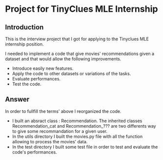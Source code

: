 # Project for TinyClues MLE Internship

## Introduction

This is the interview project that I got for applying to the Tinyclues MLE internship position.


I needed to implement a code that give movies' recommendations given a dataset and 
that would allow the following improvements.
- Introduce easily new features.
- Apply the code to other datasets or variations of the tasks.
- Evaluate performances.
- Test the code.


## Answer 

In order to fullfill the terms' above I reorganized the code.

- I built an absract class : Recommendation. The inherited classes Recommendation_cat and Recommendation_??? are two differents way to give some recommandation for a given user.
- In the utils directory I built the movies.py file with all the function allowing to process the movies' data.
- In the test directory I built some test file in order to test and evaluate the code's performances.



